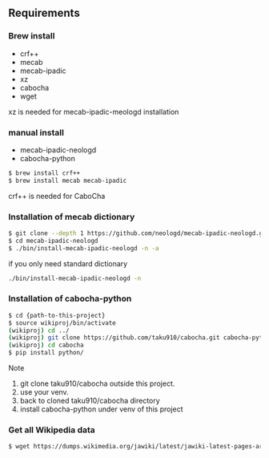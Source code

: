 ## Requirements

### Brew install
* crf++
* mecab
* mecab-ipadic
* xz
* cabocha
* wget

xz is needed for mecab-ipadic-meologd installation


### manual install
* mecab-ipadic-neologd
* cabocha-python

```bash
$ brew install crf++
$ brew install mecab mecab-ipadic
```

crf++ is needed for CaboCha


### Installation of mecab dictionary

```bash
$ git clone --depth 1 https://github.com/neologd/mecab-ipadic-neologd.git
$ cd mecab-ipadic-neologd
$ ./bin/install-mecab-ipadic-neologd -n -a
```

if you only need standard dictionary

```bash
./bin/install-mecab-ipadic-neologd -n
```

### Installation of cabocha-python

```bash
$ cd {path-to-this-project}
$ source wikiproj/bin/activate
(wikiproj) cd ../
(wikiproj) git clone https://github.com/taku910/cabocha.git cabocha-python
(wikiproj) cd cabocha
$ pip install python/
```

Note
1. git clone taku910/cabocha outside this project.
2. use your venv.
3. back to cloned taku910/cabocha directory
4. install cabocha-python under venv of this project


### Get all Wikipedia data

```bash
$ wget https://dumps.wikimedia.org/jawiki/latest/jawiki-latest-pages-articles.xml.bz2
```
